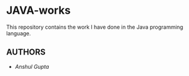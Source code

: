 # JAVA-works
This repository contains the work I have done in the Java programming language.
## AUTHORS
* *Anshul Gupta*
